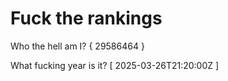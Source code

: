 # Fuck the rankings

Who the hell am I?
{ 29586464 }

What fucking year is it?
[ 2025-03-26T21:20:00Z ]
